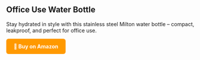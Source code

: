 <h2>Office Use Water Bottle</h2>
<p>Stay hydrated in style with this stainless steel Milton water bottle – compact, leakproof, and perfect for office use.</p>

<a href="https://amzn.to/4lFv2dn" target="_blank"
   style="display:inline-block;padding:12px 20px;background:#ff9900;color:#fff;
   font-weight:bold;text-decoration:none;border-radius:6px;">
   🔗 Buy on Amazon
</a>
